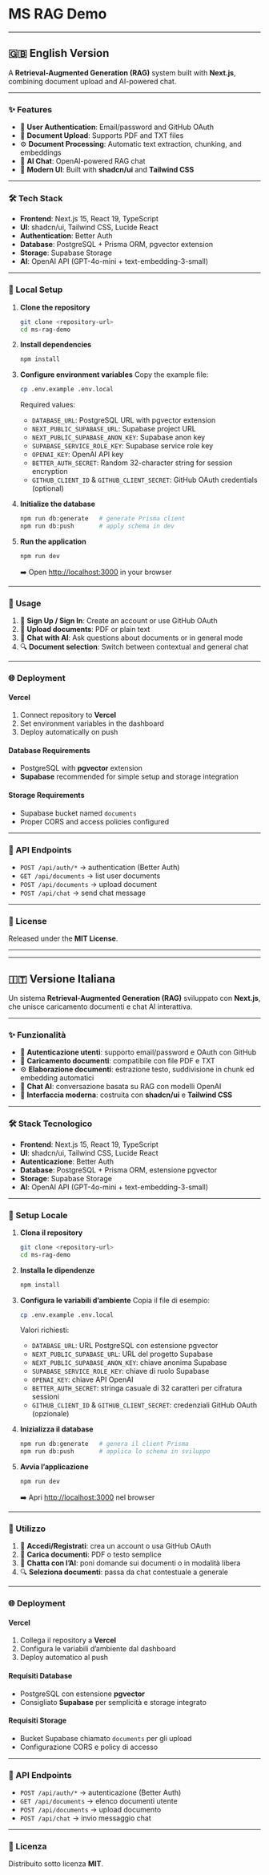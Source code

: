# MS RAG Demo

---

## 🇬🇧 English Version

A **Retrieval-Augmented Generation (RAG)** system built with **Next.js**, combining document upload and AI-powered chat.

---

### ✨ Features

- 🔐 **User Authentication**: Email/password and GitHub OAuth  
- 📂 **Document Upload**: Supports PDF and TXT files  
- ⚙️ **Document Processing**: Automatic text extraction, chunking, and embeddings  
- 🤖 **AI Chat**: OpenAI-powered RAG chat  
- 🎨 **Modern UI**: Built with **shadcn/ui** and **Tailwind CSS**  

---

### 🛠️ Tech Stack

- **Frontend**: Next.js 15, React 19, TypeScript  
- **UI**: shadcn/ui, Tailwind CSS, Lucide React  
- **Authentication**: Better Auth  
- **Database**: PostgreSQL + Prisma ORM, pgvector extension  
- **Storage**: Supabase Storage  
- **AI**: OpenAI API (GPT-4o-mini + text-embedding-3-small)  

---

### 🚀 Local Setup

1. **Clone the repository**
   ```bash
   git clone <repository-url>
   cd ms-rag-demo
   ````

2. **Install dependencies**

   ```bash
   npm install
   ```

3. **Configure environment variables**
   Copy the example file:

   ```bash
   cp .env.example .env.local
   ```

   Required values:

   * `DATABASE_URL`: PostgreSQL URL with pgvector extension
   * `NEXT_PUBLIC_SUPABASE_URL`: Supabase project URL
   * `NEXT_PUBLIC_SUPABASE_ANON_KEY`: Supabase anon key
   * `SUPABASE_SERVICE_ROLE_KEY`: Supabase service role key
   * `OPENAI_KEY`: OpenAI API key
   * `BETTER_AUTH_SECRET`: Random 32-character string for session encryption
   * `GITHUB_CLIENT_ID` & `GITHUB_CLIENT_SECRET`: GitHub OAuth credentials (optional)

4. **Initialize the database**

   ```bash
   npm run db:generate   # generate Prisma client
   npm run db:push       # apply schema in dev
   ```

5. **Run the application**

   ```bash
   npm run dev
   ```

   ➡️ Open [http://localhost:3000](http://localhost:3000) in your browser

---

### 📖 Usage

1. 🔑 **Sign Up / Sign In**: Create an account or use GitHub OAuth
2. 📄 **Upload documents**: PDF or plain text
3. 💬 **Chat with AI**: Ask questions about documents or in general mode
4. 🔍 **Document selection**: Switch between contextual and general chat

---

### 🌐 Deployment

#### Vercel

1. Connect repository to **Vercel**
2. Set environment variables in the dashboard
3. Deploy automatically on push

#### Database Requirements

* PostgreSQL with **pgvector** extension
* **Supabase** recommended for simple setup and storage integration

#### Storage Requirements

* Supabase bucket named `documents`
* Proper CORS and access policies configured

---

### 🔌 API Endpoints

* `POST /api/auth/*` → authentication (Better Auth)
* `GET /api/documents` → list user documents
* `POST /api/documents` → upload document
* `POST /api/chat` → send chat message

---

### 📄 License

Released under the **MIT License**.

---

---

## 🇮🇹 Versione Italiana

Un sistema **Retrieval-Augmented Generation (RAG)** sviluppato con **Next.js**, che unisce caricamento documenti e chat AI interattiva.

---

### ✨ Funzionalità

* 🔐 **Autenticazione utenti**: supporto email/password e OAuth con GitHub
* 📂 **Caricamento documenti**: compatibile con file PDF e TXT
* ⚙️ **Elaborazione documenti**: estrazione testo, suddivisione in chunk ed embedding automatici
* 🤖 **Chat AI**: conversazione basata su RAG con modelli OpenAI
* 🎨 **Interfaccia moderna**: costruita con **shadcn/ui** e **Tailwind CSS**

---

### 🛠️ Stack Tecnologico

* **Frontend**: Next.js 15, React 19, TypeScript
* **UI**: shadcn/ui, Tailwind CSS, Lucide React
* **Autenticazione**: Better Auth
* **Database**: PostgreSQL + Prisma ORM, estensione pgvector
* **Storage**: Supabase Storage
* **AI**: OpenAI API (GPT-4o-mini + text-embedding-3-small)

---

### 🚀 Setup Locale

1. **Clona il repository**

   ```bash
   git clone <repository-url>
   cd ms-rag-demo
   ```

2. **Installa le dipendenze**

   ```bash
   npm install
   ```

3. **Configura le variabili d’ambiente**
   Copia il file di esempio:

   ```bash
   cp .env.example .env.local
   ```

   Valori richiesti:

   * `DATABASE_URL`: URL PostgreSQL con estensione pgvector
   * `NEXT_PUBLIC_SUPABASE_URL`: URL del progetto Supabase
   * `NEXT_PUBLIC_SUPABASE_ANON_KEY`: chiave anonima Supabase
   * `SUPABASE_SERVICE_ROLE_KEY`: chiave di ruolo Supabase
   * `OPENAI_KEY`: chiave API OpenAI
   * `BETTER_AUTH_SECRET`: stringa casuale di 32 caratteri per cifratura sessioni
   * `GITHUB_CLIENT_ID` & `GITHUB_CLIENT_SECRET`: credenziali GitHub OAuth (opzionale)

4. **Inizializza il database**

   ```bash
   npm run db:generate   # genera il client Prisma
   npm run db:push       # applica lo schema in sviluppo
   ```

5. **Avvia l’applicazione**

   ```bash
   npm run dev
   ```

   ➡️ Apri [http://localhost:3000](http://localhost:3000) nel browser

---

### 📖 Utilizzo

1. 🔑 **Accedi/Registrati**: crea un account o usa GitHub OAuth
2. 📄 **Carica documenti**: PDF o testo semplice
3. 💬 **Chatta con l’AI**: poni domande sui documenti o in modalità libera
4. 🔍 **Seleziona documenti**: passa da chat contestuale a generale

---

### 🌐 Deployment

#### Vercel

1. Collega il repository a **Vercel**
2. Configura le variabili d’ambiente dal dashboard
3. Deploy automatico al push

#### Requisiti Database

* PostgreSQL con estensione **pgvector**
* Consigliato **Supabase** per semplicità e storage integrato

#### Requisiti Storage

* Bucket Supabase chiamato `documents` per gli upload
* Configurazione CORS e policy di accesso

---

### 🔌 API Endpoints

* `POST /api/auth/*` → autenticazione (Better Auth)
* `GET /api/documents` → elenco documenti utente
* `POST /api/documents` → upload documento
* `POST /api/chat` → invio messaggio chat

---

### 📄 Licenza

Distribuito sotto licenza **MIT**.
